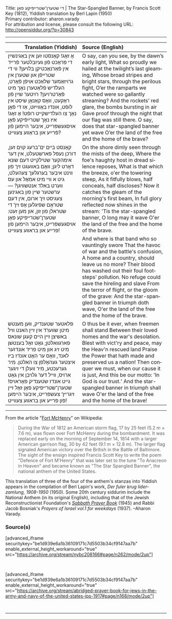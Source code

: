<html>
<head></head>
<body>
Title: די שטערן־שטרײפיקע פאָן | The Star-Spangled Banner, by Francis Scott Key (1812), Yiddish translation by Berl Lapin (1950)<br />
Primary contributor: aharon.varady<br />
For attribution and license, please consult the following URL: <a href="http://opensiddur.org/?p=30843">http://opensiddur.org/?p=30843</a>
<p />
<hr />

<table style="margin-left: auto;margin-right: auto;" class="draggable">
<thead><tr><th id="x" style="text-align: right;">Translation (Yiddish)</th><th style="text-align: left;">Source (English)</th></tr></thead>
<tbody>
<tr><td style="vertical-align:top;" width="46%">
<div class="yiddish" lang="yi">
אָ זאָג! קאָנסטו זען אין באַגינשײַן די פּראַכט
פֿון געיוּבלטער פֿרײד אין פֿאַרנאַכטיקן בלױען?
װי די שטרײַפֿן און שטערן אין גרױזאַמער שלאַכט
אױפֿן פֿאָרט, העלדיש פֿלאַטערן נאָך מיט פֿאַרטרױען?
רױטער שײַן פֿון ראַקעט, װאָס קאַנאָן שיסט אין לופֿט,
אונדז באַװײַזט, אַז די פֿאָן נאָך צו העלדישקײט רופֿט!
אָ זאָג! איז נאָך שטרײַפֿיקע פֿאָן אױסגעשפּרײט,
איבער הײמען פֿון פֿרײַע און בראַװע צעװײט?
</span></div></td>
 
<td style="vertical-align:top;">
<div class="english" lang="en">
O say, can you see, by the dawn’s early light,
What so proudly we hailed at the twilight’s last gleaming, 
Whose broad stripes and bright stars, through the perilous fight,
O’er the ramparts we watched were so gallantly streaming? 
And the rockets’ red glare, the bombs bursting in air 
Gave proof through the night that our flag was still there.
O say, does that star-spangled banner yet wave 
O’er the land of the free and the home of the brave?
</div></td></tr>


<tr><td style="vertical-align:top;">
<div class="yiddish" lang="yi">
קאָנסט בײם ים־ברעג קױם זען, דורכן נעפּל פארשטעלט, 
אין דער אימהקער שטילקײט דעם שונא דאָרט ליגן; 
װאָם באװעגט זיך פון װינט איבער בערגלעך צעהעלט, 
גיט א װײ מיט אמאָל און עס װערט באלד אנטשװיגן? — 
ערשטער שײן פון באגינען צעגיסט זיך ארום, 
אין דעם שטראָם שפיגלען אָפּ זיך די שטראלן פון זון, 
און מען זעט: שטערן־שטרײפיקע פאָן אױסגעשפּרײט, 
איבער הײמען פון פרײע און בראװע צעװײט!
</span></div></td>
 
<td style="vertical-align:top;">
<div class="english" lang="en">
On the shore dimly seen through the mists of the deep,
Where the foe's haughty host in dread silence reposes,
What is that which the breeze, o'er the towering steep,
As it fitfully blows, half conceals, half discloses?
Now it catches the gleam of the morning's first beam,
In full glory reflected now shines in the stream:
'Tis the star-spangled banner, O long may it wave
O'er the land of the free and the home of the brave.
</div></td></tr>


<tr><td style="vertical-align:top;">
<div class="yiddish" lang="yi">

</span></div></td>
 
<td style="vertical-align:top;">
<div class="english" lang="en">
And where is that band who so vauntingly swore
That the havoc of war and the battle's confusion,
A home and a country, should leave us no more?
Their blood has washed out their foul footsteps' pollution.
No refuge could save the hireling and slave
From the terror of flight, or the gloom of the grave:
And the star-spangled banner in triumph doth wave,
O'er the land of the free and the home of the brave.
</div></td></tr>


<tr><td style="vertical-align:top;">
<div class="yiddish" lang="yi">
פלאטער שטענדיק, װען מענטש מיטן שװערד אין זײן האנט 
װיל באשיצן זײן הײם קעגן שונאס פארגװאלטן; 
גאָט זאָל בענטשן מיט זיג און מיט פריד אונדזער לאנד, 
װאָס ער האָט אונדז ביז איצטער געהאָלפן צו האלטן. 
מיר גערעכטע, מיר װעלן די זיגער ארױס, 
װײל דער גלױבן אין גאָט גײט אונדז שטענדיק פאָראױס! 
שטערן־שטרײפיקע פאָן זאָל זײן זיגרײך צעשפּרײט, 
איבער הײמען פון פרײע און בראװע צעװײט!
</span></div></td>
 
<td style="vertical-align:top;">
<div class="english" lang="en">
O thus be it ever, when freemen shall stand
Between their loved homes and the war's desolation.
Blest with vict'ry and peace, may the Heav'n rescued land
Praise the Power that hath made and preserved us a nation!
Then conquer we must, when our cause it is just,
And this be our motto: 'In God is our trust.'
And the star-spangled banner in triumph shall wave
O'er the land of the free and the home of the brave!
</div></td></tr>
</tbody></table>

<hr />

From the article "<a href="https://en.wikipedia.org/wiki/Fort_McHenry">Fort McHenry</a>" on Wikipedia:

<blockquote>During the War of 1812 an American storm flag, 17 by 25 feet (5.2 m × 7.6 m), was flown over Fort McHenry during the bombardment. It was replaced early on the morning of September 14, 1814 with a larger American garrison flag, 30 by 42 feet (9.1 m × 12.8 m). The larger flag signaled American victory over the British in the Battle of Baltimore. The sight of the ensign inspired Francis Scott Key to write the poem "Defence of Fort M'Henry" that was later set to the tune "To Anacreon in Heaven" and became known as "The Star Spangled Banner", the national anthem of the United States.</blockquote>

This translation of three of the four of the anthem's stanzas into Yiddish appears in the compilation of Berl Lapin's work, <em>Der fuler ḳrug lider-zamlung, 1908-1950</em> (1950). Some 20th century siddurim include the National Anthem (in its original English), including that of the Jewish Reconstructionist Foundation's <em><a href="https://opensiddur.org/compilations/siddurim/shabbat-siddur/sabbath-prayer-book-by-mordecai-kaplan-1945/">Sabbath Prayer Book</a></em> (1945) and Rabbi Jacob Bosniak's <em>Prayers of Israel vol.1 for weekdays</em> (1937). –Aharon Varady.

<h3>Source(s)</h3>

[advanced_iframe securitykey="be1d939e6a1b36109171c7d5503b34cf9147aa7b" enable_external_height_workaround="true" src="https://archive.org/stream/nybc208166#page/n262/mode/2up"]

&nbsp;

[advanced_iframe securitykey="be1d939e6a1b36109171c7d5503b34cf9147aa7b" enable_external_height_workaround="true" src="https://archive.org/stream/abridged-prayer-book-for-jews-in-the-army-and-navy-of-the-united-states-jps-1917#page/n168/mode/2up"]

&nbsp;

<hr />

&nbsp;
</body>
</html>